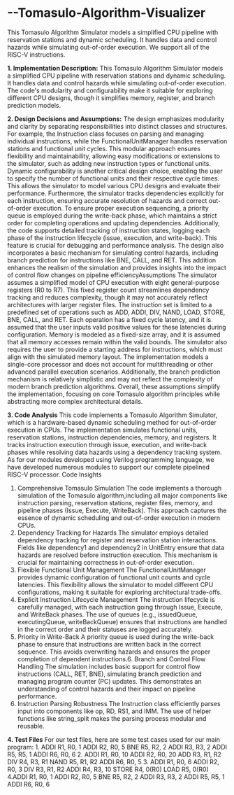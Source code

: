# --Tomasulo-Algorithm-Visualizer

This Tomasulo Algorithm Simulator models a simplified CPU pipeline with reservation stations and dynamic scheduling. It handles data and control hazards while simulating out-of-order execution.
We support all of the RISC-V instructions.


**1. Implementation Description:**
This Tomasulo Algorithm Simulator models a simplified CPU pipeline with reservation
stations and dynamic scheduling. It handles data and control hazards while simulating
out-of-order execution. The code's modularity and configurability make it suitable for
exploring different CPU designs, though it simplifies memory, register, and branch
prediction models.


**2. Design Decisions and Assumptions:**
The design emphasizes modularity and clarity by separating responsibilities into distinct
classes and structures. For example, the Instruction class focuses on parsing and
managing individual instructions, while the FunctionalUnitManager handles reservation
stations and functional unit cycles. This modular approach ensures flexibility and
maintainability, allowing easy modifications or extensions to the simulator, such as
adding new instruction types or functional units.
Dynamic configurability is another critical design choice, enabling the user to specify the
number of functional units and their respective cycle times. This allows the simulator to
model various CPU designs and evaluate their performance. Furthermore, the simulator
tracks dependencies explicitly for each instruction, ensuring accurate resolution of
hazards and correct out-of-order execution.
To ensure proper execution sequencing, a priority queue is employed during the
write-back phase, which maintains a strict order for completing operations and updating
dependencies. Additionally, the code supports detailed tracking of instruction states,
logging each phase of the instruction lifecycle (issue, execution, and write-back). This
feature is crucial for debugging and performance analysis.
The design also incorporates a basic mechanism for simulating control hazards,
including branch prediction for instructions like BNE, CALL, and RET. This addition
enhances the realism of the simulation and provides insights into the impact of control
flow changes on pipeline efficiencyAssumptions
The simulator assumes a simplified model of CPU execution with eight general-purpose
registers (R0 to R7). This fixed register count streamlines dependency tracking and
reduces complexity, though it may not accurately reflect architectures with larger
register files.
The instruction set is limited to a predefined set of operations such as ADD, ADDI, DIV,
NAND, LOAD, STORE, BNE, CALL, and RET. Each operation has a fixed cycle latency,
and it is assumed that the user inputs valid positive values for these latencies during
configuration.
Memory is modeled as a fixed-size array, and it is assumed that all memory accesses
remain within the valid bounds. The simulator also requires the user to provide a
starting address for instructions, which must align with the simulated memory layout.
The implementation models a single-core processor and does not account for
multithreading or other advanced parallel execution scenarios. Additionally, the branch
prediction mechanism is relatively simplistic and may not reflect the complexity of
modern branch prediction algorithms.
Overall, these assumptions simplify the implementation, focusing on core Tomasulo
algorithm principles while abstracting more complex architectural details.


**3. Code Analysis**
This code implements a Tomasulo Algorithm Simulator, which is a hardware-based
dynamic scheduling method for out-of-order execution in CPUs. The implementation
simulates functional units, reservation stations, instruction dependencies, memory, and
registers. It tracks instruction execution through issue, execution, and write-back phases
while resolving data hazards using a dependency tracking system. As for our modules
developed using Verilog programming language, we have developed numerous
modules to support our complete pipelined RISC-V processor.
Code Insights
1. Comprehensive Tomasulo Simulation
The code implements a thorough simulation of the Tomasulo algorithm,including all major components like instruction parsing, reservation
stations, register files, memory, and pipeline phases (Issue, Execute,
WriteBack). This approach captures the essence of dynamic scheduling
and out-of-order execution in modern CPUs.
2. Dependency Tracking for Hazards
The simulator employs detailed dependency tracking for register and
reservation station interactions. Fields like dependency1 and
dependency2 in UnitEntry ensure that data hazards are resolved before
instruction execution. This mechanism is crucial for maintaining
correctness in out-of-order execution.
3. Flexible Functional Unit Management
The FunctionalUnitManager provides dynamic configuration of functional
unit counts and cycle latencies. This flexibility allows the simulator to model
different CPU configurations, making it suitable for exploring architectural
trade-offs.
4. Explicit Instruction Lifecycle Management
The instruction lifecycle is carefully managed, with each instruction going
through Issue, Execute, and WriteBack phases. The use of queues (e.g.,
issuedQueue, executingQueue, writeBackQueue) ensures that
instructions are handled in the correct order and their statuses are logged
accurately.
5. Priority in Write-Back
A priority queue is used during the write-back phase to ensure that
instructions are written back in the correct sequence. This avoids
overwriting hazards and ensures the proper completion of dependent
instructions.6. Branch and Control Flow Handling
The simulation includes basic support for control flow instructions (CALL,
RET, BNE), simulating branch prediction and managing program counter
(PC) updates. This demonstrates an understanding of control hazards and
their impact on pipeline performance.
7. Instruction Parsing Robustness
The Instruction class efficiently parses input into components like op, RD,
RS1, and IMM. The use of helper functions like string_split makes the
parsing process modular and reusable.


**4. Test Files**
For our test files, here are some test cases used for our main program:
1.
ADDI R1, R0, 1
ADDI R2, R0, 5
BNE R5, R2, 2
ADDI R3, R3, 2
ADDI R5, R5, 1
ADDI R6, R0, 6
2.
ADDI R1, R0, 10
ADDI R2, R0, 20
ADD R3, R1, R2
DIV R4, R3, R1
NAND R5, R1, R2
ADDI R6, R0, 5
3.
ADDI R1, R0, 6
ADDI R2, R0, 3
DIV R3, R1, R2
ADDI R4, R3, 10
STORE R4, 0(R0)
LOAD R5, 0(R0)
4.ADDI R1, R0, 1
ADDI R2, R0, 5
BNE R5, R2, 2
ADDI R3, R3, 2
ADDI R5, R5, 1
ADDI R6, R0, 6
